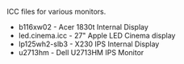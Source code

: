 ICC files for various monitors.

* b116xw02 - Acer 1830t Internal Display
* led.cinema.icc - 27" Apple LED Cinema display
* lp125wh2-slb3 - X230 IPS Internal Display
* u2713hm - Dell U2713HM IPS Monitor
